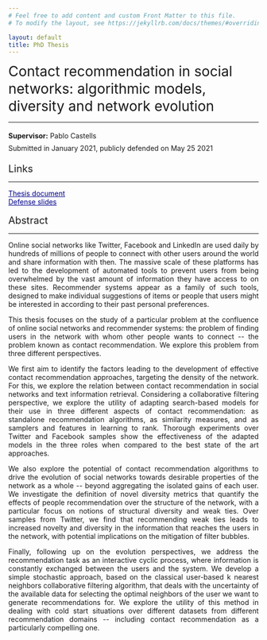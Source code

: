 ```yaml
---
# Feel free to add content and custom Front Matter to this file.
# To modify the layout, see https://jekyllrb.com/docs/themes/#overriding-theme-defaults

layout: default
title: PhD Thesis
---
```


<div class="publications-div">
	<div class="about">
		<div>
			<div style="font-size:28px; line-height:35px">Contact recommendation in social networks: algorithmic models, diversity and network evolution</div>
			<hr class="solid">
			<div style="text-align: justify; line-height: 25px">
				<b>Supervisor:</b> Pablo Castells<br/>
				Submitted in January 2021, publicly defended on May 25 2021
			</div><br/>
			<div style="font-size:20px; text-align:left">Links</div>
			<hr class="solid">
			<div style="text-align: left">
				<a style="color: rgb(0,0,139)" href="https://javiersanzcruza.github.io/jsanzcruzado-phdthesis.pdf"><u>Thesis document</u></a> <br/>
				<a style="color: rgb(0,0,139)" href="https://javiersanzcruza.github.io/jsanzcruzado-phdthesis.pdf"><u>Defense slides</u></a>
			</div> <br/>
			<div style="font-size:20px; text-align:left">Abstract</div>
			<hr class="solid">
			<div style="text-align: justify">
				<p>Online social networks like Twitter, Facebook and LinkedIn are used daily by hundreds of millions of people to connect with other users around the world and share information with then. The massive scale of these platforms has led to the development of automated tools to prevent users from being overwhelmed by the vast amount of information they have access to on these sites. Recommender systems appear as a family of such tools, designed to make individual suggestions of items or people that users might be interested in according to their past personal preferences.</p>
				<p>This thesis focuses on the study of a particular problem at the confluence of online social networks and recommender systems: the problem of finding users in the network with whom other people wants to connect -- the problem known as contact recommendation. We explore this problem from three different perspectives.</p>
				<p>We first aim to identify the factors leading to the development of effective contact recommendation approaches, targeting the density of the network. For this, we explore the relation between contact recommendation in social networks and text information retrieval. Considering a collaborative filtering perspective, we explore the utility of adapting search-based models for their use in three different aspects of contact recommendation: as standalone recommendation algorithms, as similarity measures, and as samplers and features in learning to rank. Thorough experiments over Twitter and Facebook samples show the effectiveness of the adapted models in the three roles when compared to the best state of the art approaches.</p>
				<p>We also explore the potential of contact recommendation algorithms to drive the evolution of social networks towards desirable properties of the network as a whole -- beyond aggregating the isolated gains of each user. We investigate the definition of novel diversity metrics that quantify the effects of people recommendation over the structure of the network, with a particular focus on notions of structural diversity and weak ties. Over samples from Twitter, we find that recommending weak ties leads to increased novelty and diversity in the information that reaches the users in the network, with potential implications on the mitigation of filter bubbles.</p>
				<p>Finally, following up on the evolution perspectives, we address the recommendation task as an interactive cyclic process, where information is constantly exchanged between the users and the system. We develop a simple stochastic approach, based on the classical user-based k nearest neighbors collaborative filtering algorithm, that deals with the uncertainty of the available data for selecting the optimal neighbors of the user we want to generate recommendations for. We explore the utility of this method in dealing with cold start situations over different datasets from different recommendation domains -- including contact recommendation as a particularly compelling one.</p>
			</div>
		</div>
	</div>
</div>